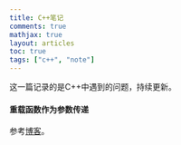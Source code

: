 ```yaml
---
title: C++笔记
comments: true
mathjax: true
layout: articles
toc: true
tags: ["c++", "note"]
---
```


这一篇记录的是C++中遇到的问题，持续更新。

<!--more-->

#### 重载函数作为参数传递

参考[博客](https://www.coder.work/article/824252)。